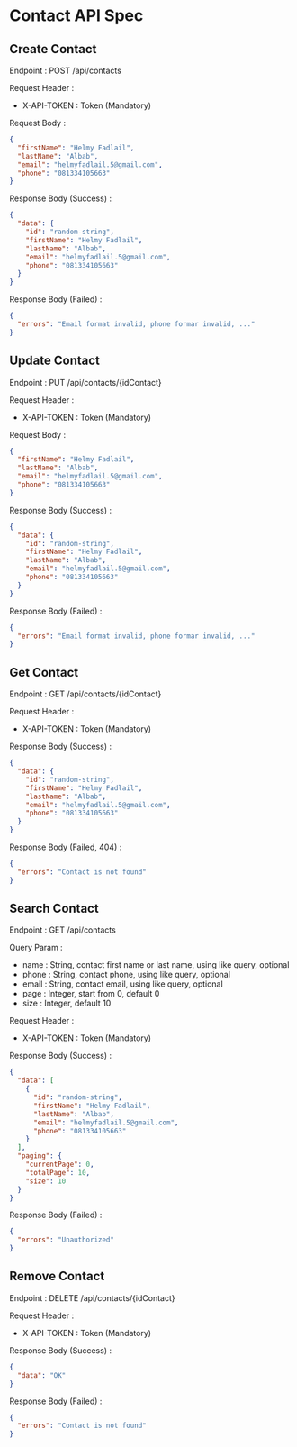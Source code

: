 # Contact API Spec

## Create Contact

Endpoint : POST /api/contacts

Request Header :

- X-API-TOKEN : Token (Mandatory)

Request Body :

```json
{
  "firstName": "Helmy Fadlail",
  "lastName": "Albab",
  "email": "helmyfadlail.5@gmail.com",
  "phone": "081334105663"
}
```

Response Body (Success) :

```json
{
  "data": {
    "id": "random-string",
    "firstName": "Helmy Fadlail",
    "lastName": "Albab",
    "email": "helmyfadlail.5@gmail.com",
    "phone": "081334105663"
  }
}
```

Response Body (Failed) :

```json
{
  "errors": "Email format invalid, phone formar invalid, ..."
}
```

## Update Contact

Endpoint : PUT /api/contacts/{idContact}

Request Header :

- X-API-TOKEN : Token (Mandatory)

Request Body :

```json
{
  "firstName": "Helmy Fadlail",
  "lastName": "Albab",
  "email": "helmyfadlail.5@gmail.com",
  "phone": "081334105663"
}
```

Response Body (Success) :

```json
{
  "data": {
    "id": "random-string",
    "firstName": "Helmy Fadlail",
    "lastName": "Albab",
    "email": "helmyfadlail.5@gmail.com",
    "phone": "081334105663"
  }
}
```

Response Body (Failed) :

```json
{
  "errors": "Email format invalid, phone formar invalid, ..."
}
```

## Get Contact

Endpoint : GET /api/contacts/{idContact}

Request Header :

- X-API-TOKEN : Token (Mandatory)

Response Body (Success) :

```json
{
  "data": {
    "id": "random-string",
    "firstName": "Helmy Fadlail",
    "lastName": "Albab",
    "email": "helmyfadlail.5@gmail.com",
    "phone": "081334105663"
  }
}
```

Response Body (Failed, 404) :

```json
{
  "errors": "Contact is not found"
}
```

## Search Contact

Endpoint : GET /api/contacts

Query Param :

- name : String, contact first name or last name, using like query, optional
- phone : String, contact phone, using like query, optional
- email : String, contact email, using like query, optional
- page : Integer, start from 0, default 0
- size : Integer, default 10

Request Header :

- X-API-TOKEN : Token (Mandatory)

Response Body (Success) :

```json
{
  "data": [
    {
      "id": "random-string",
      "firstName": "Helmy Fadlail",
      "lastName": "Albab",
      "email": "helmyfadlail.5@gmail.com",
      "phone": "081334105663"
    }
  ],
  "paging": {
    "currentPage": 0,
    "totalPage": 10,
    "size": 10
  }
}
```

Response Body (Failed) :

```json
{
  "errors": "Unauthorized"
}
```

## Remove Contact

Endpoint : DELETE /api/contacts/{idContact}

Request Header :

- X-API-TOKEN : Token (Mandatory)

Response Body (Success) :

```json
{
  "data": "OK"
}
```

Response Body (Failed) :

```json
{
  "errors": "Contact is not found"
}
```
